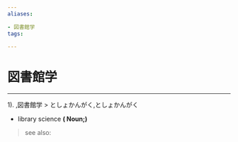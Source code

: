 ```yaml
---
aliases:
    
- 図書館学
tags:
    
---
```


# 図書館学
---
1).
,図書館学 > としょかんがく,としょかんがく

- library science
**( Noun;)**
> see also: 
            